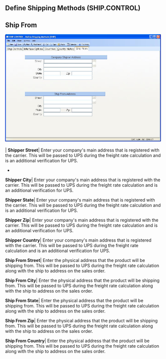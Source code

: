 ## Define Shipping Methods (SHIP.CONTROL)
<PageHeader />

## Ship From

![](./SHIP-CONTROL-5.jpg)

| **Shipper Street**|  Enter your company's main address that is registered
with the carrier. This will be passed to UPS during the freight rate
calculation and is an additional verification for UPS.

-  
**Shipper City**|  Enter your company's main address that is registered with
the carrier. This will be passed to UPS during the freight rate calculation
and is an additional verification for UPS.

**Shipper State**|  Enter your company's main address that is registered with
the carrier. This will be passed to UPS during the freight rate calculation
and is an additional verification for UPS.

**Shipper Zip**|  Enter your company's main address that is registered with
the carrier. This will be passed to UPS during the freight rate calculation
and is an additional verification for UPS.

**Shipper Country**|  Enter your company's main address that is registered
with the carrier. This will be passed to UPS during the freight rate
calculation and is an additional verification for UPS.

**Ship From Street**|  Enter the physical address that the product will be
shipping from. This will be passed to UPS during the freight rate calculation
along with the ship to address on the sales order.

**Ship From City**|  Enter the physical address that the product will be
shipping from. This will be passed to UPS during the freight rate calculation
along with the ship to address on the sales order.

**Ship From State**|  Enter the physical address that the product will be
shipping from. This will be passed to UPS during the freight rate calculation
along with the ship to address on the sales order.

**Ship From Zip**|  Enter the physical address that the product will be
shipping from. This will be passed to UPS during the freight rate calculation
along with the ship to address on the sales order.

**Ship From Country**|  Enter the physical address that the product will be
shipping from. This will be passed to UPS during the freight rate calculation
along with the ship to address on the sales order.


<badge text= "Version 8.10.57 " vertical="middle" />

<PageFooter />
